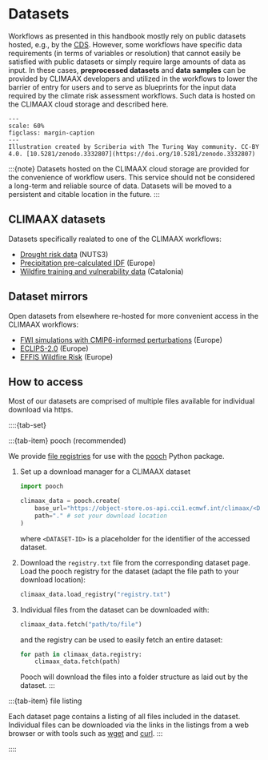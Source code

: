 # Datasets

Workflows as presented in this handbook mostly rely on public datasets hosted, e.g., by the [CDS](https://cds.climate.copernicus.eu/).
However, some workflows have specific data requirements (in terms of variables or resolution) that cannot easily be satisfied with public datasets or simply require large amounts of data as input.
In these cases, **preprocessed datasets** and **data samples** can be provided by CLIMAAX developers and utilized in the workflows to lower the barrier of entry for users and to serve as blueprints for the input data required by the climate risk assessment workflows.
Such data is hosted on the CLIMAAX cloud storage and described here.

```{figure} ../images/illustration/data_manager.jpg
---
scale: 60%
figclass: margin-caption
---
Illustration created by Scriberia with The Turing Way community. CC-BY 4.0. [10.5281/zenodo.3332807](https://doi.org/10.5281/zenodo.3332807)
```

:::{note}
Datasets hosted on the CLIMAAX cloud storage are provided for the convenience of workflow users.
This service should not be considered a long-term and reliable source of data.
Datasets will be moved to a persistent and citable location in the future.
:::


## CLIMAAX datasets

Datasets specifically realated to one of the CLIMAAX workflows:

- [Drought risk data](datasets/droughtrisk_sample_nuts3) (NUTS3)
- [Precipitation pre-calculated IDF](datasets/precipitation_idf_europe) (Europe)
- [Wildfire training and vulnerability data](datasets/wildfire_sample_cat) (Catalonia)


## Dataset mirrors

Open datasets from elsewhere re-hosted for more convenient access in the CLIMAAX workflows:

- [FWI simulations with CMIP6-informed perturbations](datasets/fwi_1981-2010_europe) (Europe)
- [ECLIPS-2.0](datasets/eclips2.0_mirror) (Europe)
- [EFFIS Wildfire Risk](datasets/effis_mirror) (Europe)


## How to access

Most of our datasets are comprised of multiple files available for individual download via https.

::::{tab-set}

:::{tab-item} pooch (recommended)

We provide [file registries](https://www.fatiando.org/pooch/latest/registry-files.html) for use with the [pooch](https://www.fatiando.org/pooch/latest/) Python package.

1.  Set up a download manager for a CLIMAAX dataset

    ```python
    import pooch

    climaax_data = pooch.create(
        base_url="https://object-store.os-api.cci1.ecmwf.int/climaax/<DATASET-ID>/",
        path="." # set your download location
    )
    ```

    where `<DATASET-ID>` is a placeholder for the identifier of the accessed dataset.

2.  Download the `registry.txt` file from the corresponding dataset page.
    Load the pooch registry for the dataset (adapt the file path to your download location):

    ```python
    climaax_data.load_registry("registry.txt")
    ```

3.  Individual files from the dataset can be downloaded with:

    ```python
    climaax_data.fetch("path/to/file")
    ```

    and the registry can be used to easily fetch an entire dataset:

    ```python
    for path in climaax_data.registry:
        climaax_data.fetch(path)
    ```

    Pooch will download the files into a folder structure as laid out by the dataset.
:::

:::{tab-item} file listing

Each dataset page contains a listing of all files included in the dataset.
Individual files can be downloaded via the links in the listings from a web browser or with tools such as [wget](https://www.gnu.org/software/wget/) and [curl](https://curl.se/).
:::

::::
